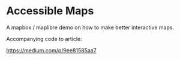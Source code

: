 # Accessible Maps

A mapbox / maplibre demo on how to make better interactive maps.

Accompanying code to article:

https://medium.com/p/9ee81585aa7